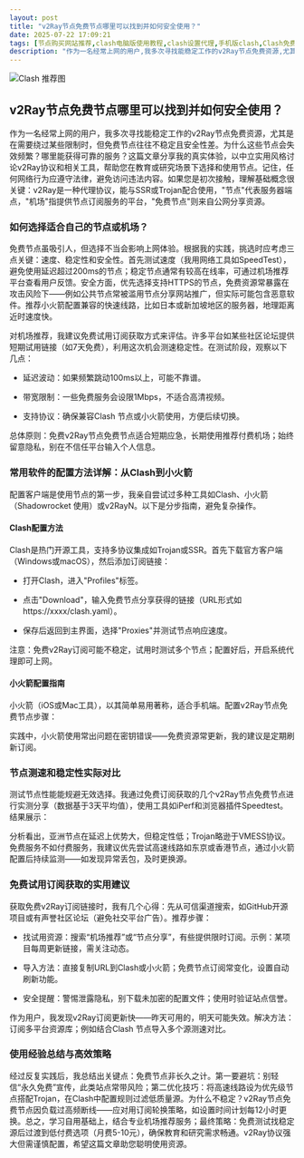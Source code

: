 ```yaml
---
layout: post
title: "v2Ray节点免费节点哪里可以找到并如何安全使用？"
date: 2025-07-22 17:09:21
tags: [节点购买网站推荐,clash电脑版使用教程,clash设置代理,手机版clash,Clash免费订阅2025,免费公益节点]
description: "作为一名经常上网的用户,我多次寻找能稳定工作的v2Ray节点免费资源,尤其是在需要绕过某些限制时,但免费节点往往不稳定且安全性差。为什么这些节点会失效频繁？哪里能获得可靠的服务？这篇文章分享我的真实体验,以中立实用风格讨论v2Ray协议和相关工具,帮助您在教育或研究场景下选择和使用节点。记住,任何网络行为应遵守法律,避免访问违法内容。如果您是初次接触,理解基础概念很关键:v2Ray是一种代理协议,能与SSR或Trojan配合使用,\"节点\"代表服务器端点,\"机场\"指提供节点订阅服务的平台,\"免费节点\"则来自公网分享资源。"
---
```


![Clash 推荐图](https://clashjd.github.io/assets/img/tiktok机场推荐.png)

## v2Ray节点免费节点哪里可以找到并如何安全使用？

作为一名经常上网的用户，我多次寻找能稳定工作的v2Ray节点免费资源，尤其是在需要绕过某些限制时，但免费节点往往不稳定且安全性差。为什么这些节点会失效频繁？哪里能获得可靠的服务？这篇文章分享我的真实体验，以中立实用风格讨论v2Ray协议和相关工具，帮助您在教育或研究场景下选择和使用节点。记住，任何网络行为应遵守法律，避免访问违法内容。如果您是初次接触，理解基础概念很关键：v2Ray是一种代理协议，能与SSR或Trojan配合使用，"节点"代表服务器端点，"机场"指提供节点订阅服务的平台，"免费节点"则来自公网分享资源。

### 如何选择适合自己的节点或机场？

免费节点虽吸引人，但选择不当会影响上网体验。根据我的实践，挑选时应考虑三点关键：速度、稳定性和安全性。首先测试速度（我用网络工具如SpeedTest），避免使用延迟超过200ms的节点；稳定节点通常有较高在线率，可通过机场推荐平台查看用户反馈。安全方面，优先选择支持HTTPS的节点，免费资源常暴露在攻击风险下——例如公共节点常被滥用节点分享网站推广，但实际可能包含恶意软件。推荐小火箭配置兼容的快速线路，比如日本或新加坡地区的服务器，地理距离近时速度快。

对机场推荐，我建议免费试用订阅获取方式来评估。许多平台如某些社区论坛提供短期试用链接（如7天免费），利用这次机会测速稳定性。在测试阶段，观察以下几点：

- 延迟波动：如果频繁跳动100ms以上，可能不靠谱。

- 带宽限制：一些免费服务会设限1Mbps，不适合高清视频。

- 支持协议：确保兼容Clash 节点或小火箭使用，方便后续切换。

总体原则：免费v2Ray节点免费节点适合短期应急，长期使用推荐付费机场；始终留意隐私，别在不信任平台输入个人信息。

### 常用软件的配置方法详解：从Clash到小火箭

配置客户端是使用节点的第一步，我亲自尝试过多种工具如Clash、小火箭（Shadowrocket 使用）或v2RayN。以下是分步指南，避免复杂操作。

#### Clash配置方法

Clash是热门开源工具，支持多协议集成如Trojan或SSR。首先下载官方客户端（Windows或macOS），然后添加订阅链接：

- 打开Clash，进入"Profiles"标签。

- 点击"Download"，输入免费节点分享获得的链接（URL形式如https://xxxx/clash.yaml）。

- 保存后返回到主界面，选择"Proxies"并测试节点响应速度。

注意：免费v2Ray订阅可能不稳定，试用时测试多个节点；配置好后，开启系统代理即可上网。

#### 小火箭配置指南

小火箭（iOS或Mac工具），以其简单易用著称，适合手机端。配置v2Ray节点免费节点步骤：

实践中，小火箭使用常出问题在密钥错误——免费资源常更新，我的建议是定期刷新订阅。

### 节点测速和稳定性实际对比

测试节点性能能规避无效选择。我通过免费订阅获取的几个v2Ray节点免费节点进行实测分享（数据基于3天平均值），使用工具如iPerf和浏览器插件Speedtest。结果展示：

分析看出，亚洲节点在延迟上优势大，但稳定性低；Trojan略逊于VMESS协议。免费服务不如付费服务，我建议优先尝试高速线路如东京或香港节点，通过小火箭配置后持续监测——如发现异常丢包，及时更换源。

### 免费试用订阅获取的实用建议

获取免费v2Ray订阅链接时，我有几个心得：先从可信渠道搜索，如GitHub开源项目或有声誉社区论坛（避免社交平台广告）。推荐步骤：

- 找试用资源：搜索“机场推荐”或“节点分享”，有些提供限时订阅。示例：某项目每周更新链接，需关注动态。

- 导入方法：直接复制URL到Clash或小火箭；免费节点订阅常变化，设置自动刷新功能。

- 安全提醒：警惕泄露隐私，别下载未加密的配置文件；使用时验证站点信誉。

作为用户，我发现v2Ray订阅更新快——昨天可用的，明天可能失效。解决方法：订阅多平台资源库；例如结合Clash 节点导入多个源测速对比。

### 使用经验总结与高效策略

经过反复实践后，我总结出关键点：免费节点非长久之计。第一要避坑：别轻信“永久免费”宣传，此类站点常带风险；第二优化技巧：将高速线路设为优先级节点搭配Trojan，在Clash中配置规则过滤低质量源。为什么不稳定？v2Ray节点免费节点因负载过高频断线——应对用订阅轮换策略，如设置时间计划每12小时更换。总之，学习自用基础上，结合专业机场推荐服务；最终策略：免费测试找稳定源后过渡到低付费选项（月费5-10元），确保教育和研究需求畅通。v2Ray协议强大但需谨慎配置，希望这篇文章助您聪明使用资源。